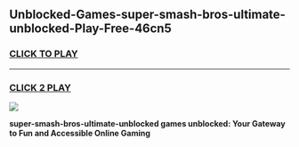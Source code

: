 
## Unblocked-Games-super-smash-bros-ultimate-unblocked-Play-Free-46cn5
<h3>
<a href="https://premium76.site?title=super-smash-bros-ultimate-unblocked&ref=10A">CLICK TO PLAY</a></h3>
<hr>

<h3>
<a href="https://premium76.site?title=super-smash-bros-ultimate-unblocked&ref=10A">CLICK 2 PLAY</a>
  
</h3>

<a href="https://premium76.site?title=super-smash-bros-ultimate-unblocked&ref=10A"><img src="https://clearcache.store/games.png"></a>


**super-smash-bros-ultimate-unblocked games unblocked: Your Gateway to Fun and Accessible Online Gaming**
